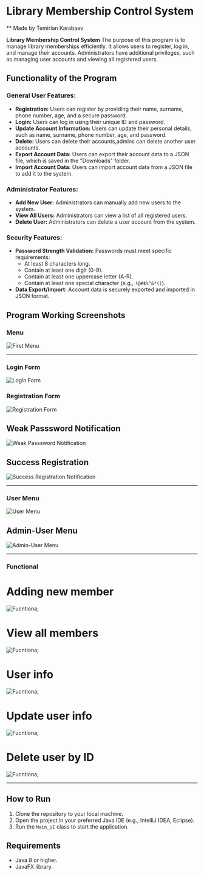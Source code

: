 # Library Membership Control System
** Made by Temirlan Karabaev

**Library Membership Control System**
The purpose of this program is to manage library memberships efficiently. It allows users to register, log in, and manage their accounts. Administrators have additional privileges, such as managing user accounts and viewing all registered users.

## Functionality of the Program
### General User Features:
- **Registration:** Users can register by providing their name, surname, phone number, age, and a secure password.
- **Login:** Users can log in using their unique ID and password.
- **Update Account Information:** Users can update their personal details, such as name, surname, phone number, age, and password.
- **Delete:** Users can delete their accounts,admins can delete another user accounts.
- **Export Account Data:** Users can export their account data to a JSON file, which is saved in the "Downloads" folder.
- **Import Account Data:** Users can import account data from a JSON file to add it to the system.

### Administrator Features:
- **Add New User:** Administrators can manually add new users to the system.
- **View All Users:** Administrators can view a list of all registered users.
- **Delete User:** Administrators can delete a user account from the system.

### Security Features:
- **Password Strength Validation:** Passwords must meet specific requirements:
  - At least 8 characters long.
  - Contain at least one digit (0-9).
  - Contain at least one uppercase letter (A-R).
  - Contain at least one special character (e.g., `!@#$%^&*()`).
- **Data Export/Import:** Account data is securely exported and imported in JSON format.

## Program Working Screenshots
### Menu
![First Menu](images/first_menu.png)
_________________________________________________________________________________________

### Login Form
![Login Form](images/login.png)

### Registration Form
![Registration Form](images/member_registration.png)

## Weak Passsword Notification
![Weak Passsword Notification](images/password_warning.png)

## Success Registration
![Success Registration Notification](images/registration_success.png)

_________________________________________________________________________________________
### User Menu
![User Menu](images/member_menu.png)
## Admin-User Menu
![Admin-User Menu](images/admin_menu.png)

_________________________________________________________________________________________
### Functional

# Adding new member
![Fucntiona;](images/adding_new_member.png)
# View all members
![Fucntiona;](images/all_members.png)
# User info
![Fucntiona;](images/user_info.png)
# Update user info
![Fucntiona;](images/update.png)
# Delete user by ID
![Fucntiona;](images/dell_user.png)





---

## How to Run
1. Clone the repository to your local machine.
2. Open the project in your preferred Java IDE (e.g., IntelliJ IDEA, Eclipse).
3. Run the `Main_UI` class to start the application.

## Requirements
- Java 8 or higher.
- JavaFX library.


